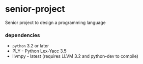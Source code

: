 senior-project
==============

Senior project to design a programming language

### dependencies
* `python` 3.2 or later
* PLY - Python Lex-Yacc 3.5
* llvmpy - latest (requires LLVM 3.2 and python-dev to compile)
